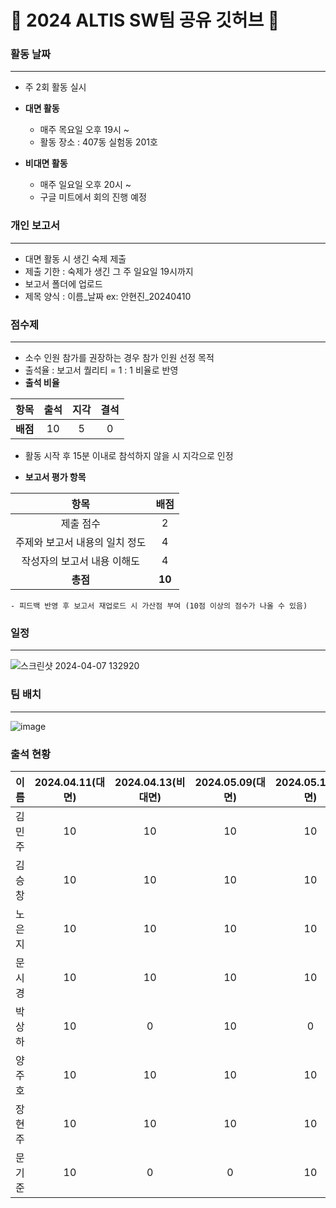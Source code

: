 # 🚀 2024 ALTIS SW팀 공유 깃허브 🚀

### 활동 날짜
---
- 주 2회 활동 실시
- **대면 활동**
    - 매주 목요일 오후 19시 ~
    - 활동 장소 : 407동 실험동 201호
      
- **비대면 활동**
    - 매주 일요일 오후 20시 ~
    - 구글 미트에서 회의 진행 예정

### 개인 보고서
---
- 대면 활동 시 생긴 숙제 제출
- 제출 기한 : 숙제가 생긴 그 주 일요일 19시까지
- 보고서 폴더에 업로드
- 제목 양식 : 이름_날짜    ex: 안현진_20240410

### 점수제
---
- 소수 인원 참가를 권장하는 경우 참가 인원 선정 목적
- 출석율 : 보고서 퀄리티 = 1 : 1 비율로 반영
- **출석 비율**

|항목|출석|지각|결석|
|:----:|:----:|:----:|:----:|
|**배점**|10|5|0|

  - 활동 시작 후 15분 이내로 참석하지 않을 시 지각으로 인정
  
- **보고서 평가 항목**

| 항목 | 배점 |
|:------:|:-------:|
|제출 점수|2|
|주제와 보고서 내용의 일치 정도|4|
|작성자의 보고서 내용 이해도|4|
|**총점**|**10**|
    - 피드백 반영 후 보고서 재업로드 시 가산점 부여 (10점 이상의 점수가 나올 수 있음)
 
### 일정
---
![스크린샷 2024-04-07 132920](https://github.com/anhyunjinn/2024_ALTIS_SW/assets/101036684/caf71d80-b6c8-42b2-ab47-6ff48236afc5)

### 팀 배치
---
![image](https://github.com/anhyunjinn/2024_ALTIS_SW/assets/101036684/1cd9b610-744b-46b4-b307-86e9c3bc66fc)

### 출석 현황
|이름|2024.04.11(대면)|2024.04.13(비대면)|2024.05.09(대면)|2024.05.16(대면)|2024.05.19(비대면)|총점|
|:----:|:----:|:----:|:----:|:----:|:----:|:----:|
|김민주|10|10|10|10|10|50|
|김승창|10|10|10|10|10|50|
|노은지|10|10|10|10|10|50|
|문시경|10|10|10|10|10|50|
|박상하|10|0|10|0|10|30|
|양주호|10|10|10|10|0|40|
|장현주|10|10|10|10|10|50|
|문기준|10|0|0|10|10|30|

